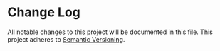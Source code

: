 # Change Log

All notable changes to this project will be documented in this file. This project adheres to [Semantic Versioning](http://semver.org/).
